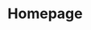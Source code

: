---
template: HomePage
title: Homepage
translate: true
heroSection: 
    text: |
        The Armada alliance was formed in efforts to build a sustainable community of decentralized, low-cost, and energy-efficient stake pool operations on the Cardano blockchain 🌍🌿 All Stake Pools in this alliance run on either Raspberry Pis exclusively or on other low power consuming ARM-based machines with an average pool energy consumption of less than 40 Watts💡
statsSection:
    pretitle: Live stats
    title: An alliance of independent stake pool operators
    description: ${poolCount} stake pools operated across ${countryCount} different countries 🌍
---